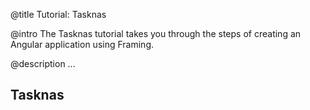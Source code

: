 @title
Tutorial: Tasknas

@intro
The Tasknas tutorial takes you through the steps of creating an Angular application using Framing.

@description
...

## Tasknas
